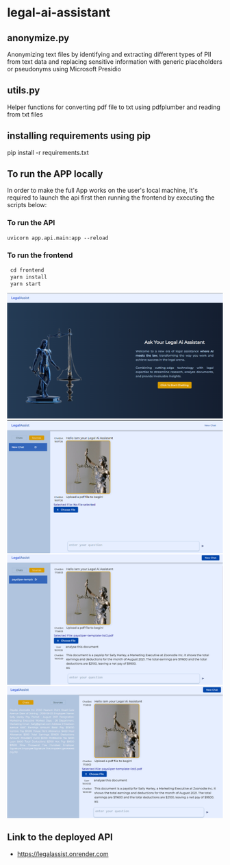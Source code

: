# legal-ai-assistant
## anonymize.py
Anonymizing text files by identifying and extracting different types of PII from text data and replacing sensitive information with generic placeholders or pseudonyms using Microsoft Presidio
## utils.py
Helper functions for converting pdf file to txt using pdfplumber and reading from txt files  
## installing requirements using pip
pip install -r requirements.txt
## To run the APP locally
  In order to make the full App works on the user's local machine, It's required to launch the api first then running the frontend by executing the scripts below:  
  ### To run the API      
    uvicorn app.api.main:app --reload  
  
 ### To run the frontend   
     cd frontend  
     yarn install  
     yarn start

  
![image](./assets/cap_1.png)
![image](./assets/cap_2.png)
![image](./assets/cap_3.png)
![image](./assets/cap_4.png)

## Link to the deployed API  
- https://legalassist.onrender.com
